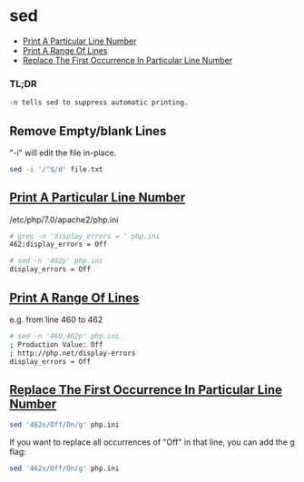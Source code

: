# sed   

- [Print A Particular Line Number](#print-a-particular-line-number)
- [Print A Range Of Lines](#print-a-range-of-lines)
- [Replace The First Occurrence In Particular Line Number](#replace-the-first-occurrence-in-particular-line-number)

### TL;DR
```sh
-n tells sed to suppress automatic printing.
```

## Remove Empty/blank Lines
"-i" will edit the file in-place.
```sh
sed -i '/^$/d' file.txt
```

## [Print A Particular Line Number](#print-a-particular-line-number-1)
/etc/php/7.0/apache2/php.ini
```sh
# grep -n 'display_errors = ' php.ini
462:display_errors = Off

# sed -n '462p' php.ini
display_errors = Off
```

## [Print A Range Of Lines](#print-a-range-of-lines-1)
e.g. from line 460 to 462
```sh
# sed -n '460,462p' php.ini
; Production Value: Off
; http://php.net/display-errors
display_errors = Off
```


## [Replace The First Occurrence In Particular Line Number](#replace-the-first-occurrence-in-particular-line-number-1)
```sh
sed '462s/Off/On/g' php.ini
```

If you want to replace all occurrences of "Off" in that line, you can add the g flag:
```sh
sed '462s/Off/On/g' php.ini
```

## 
```sh

```

## 
```sh

```


## 
```sh

```